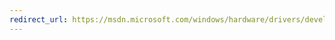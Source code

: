 ```yaml
---
redirect_url: https://msdn.microsoft.com/windows/hardware/drivers/develop/creating-a-device-metadata-package
---
```

